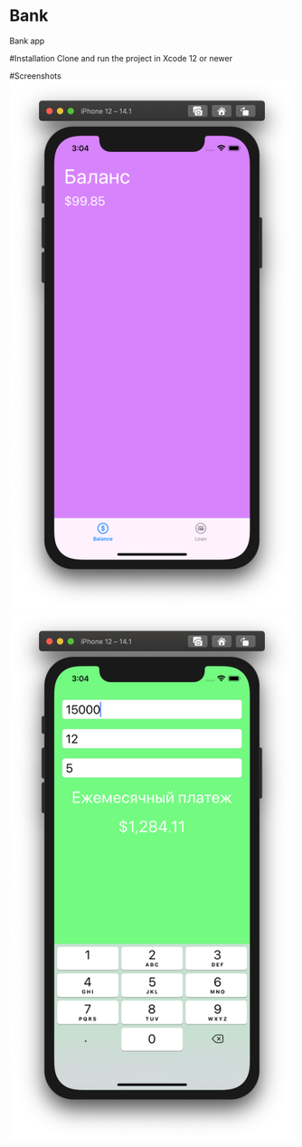 # Bank
Bank app

#Installation
Clone and run the project in Xcode 12 or newer

#Screenshots
![Screenshot001](https://github.com/ediverson/Bank/blob/main/Bank/Assets.xcassets/Screenshot001.imageset/Screenshot001.png)
![Screenshot002](https://github.com/ediverson/Bank/blob/main/Bank/Assets.xcassets/Screenshot002.imageset/Screenshot002.png)
